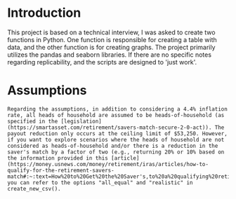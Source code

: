 # Introduction

This project is based on a technical interview, I was asked to create two functions in Python. One function is responsible for creating a table with data, and the other function is for creating graphs. The project primarily utilizes the pandas and seaborn libraries.
If there are no specific notes regarding replicability, and the scripts are designed to 'just work'.

# Assumptions
    
    Regarding the assumptions, in addition to considering a 4.4% inflation rate, all heads of household are assumed to be heads-of-household (as specified in the [legislation](https://smartasset.com/retirement/savers-match-secure-2-0-act)). The payout reduction only occurs at the ceiling limit of $53,250. However, if you want to explore scenarios where the heads of household are not considered as heads-of-household and/or there is a reduction in the saver's match by a factor of two (e.g., returning 20% or 10% based on the information provided in this [article](https://money.usnews.com/money/retirement/iras/articles/how-to-qualify-for-the-retirement-savers-match#:~:text=How%20to%20Get%20the%20Saver's,to%20a%20qualifying%20retirement%20account.), you can refer to the options "all_equal" and "realistic" in create_new_csv().
